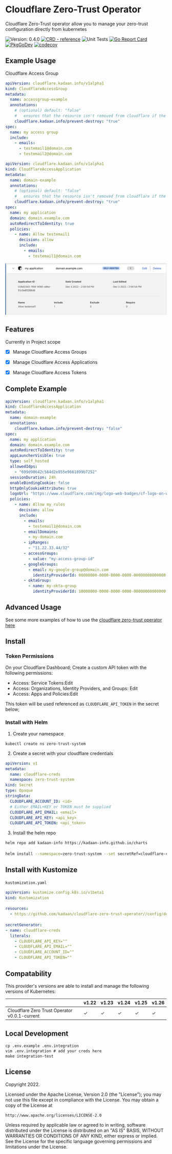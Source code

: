 # Cloudflare Zero-Trust Operator

Cloudflare Zero-Trust operator allow you to manage your zero-trust configuration directly from kubernetes

<!-- Version_Placeholder -->
![Version: 0.4.0](https://img.shields.io/badge/Version-0.4.0-informational?style=flat-square)
[![CRD - reference](https://img.shields.io/badge/CRD-reference-2ea44f)](https://doc.crds.dev/github.com/kadaan/cloudflare-zero-trust-operator)
![Unit Tests](https://github.com/kadaan/cloudflare-zero-trust-operator/actions/workflows/unit.yaml/badge.svg)
[![Go Report Card](https://goreportcard.com/badge/github.com/kadaan/cloudflare-zero-trust-operator)](https://goreportcard.com/report/github.com/kadaan/cloudflare-zero-trust-operator)
[![PkgGoDev](https://pkg.go.dev/badge/github.com/kadaan/cloudflare-zero-trust-operator)](https://pkg.go.dev/github.com/kadaan/cloudflare-zero-trust-operator)
[![codecov](https://codecov.io/gh/kadaan/cloudflare-zero-trust-operator/branch/main/graph/badge.svg?token=BRSGWWVA2W)](https://codecov.io/gh/kadaan/cloudflare-zero-trust-operator)

## Example Usage

Cloudflare Access Group
```yaml
apiVersion: cloudflare.kadaan.info/v1alpha1
kind: CloudflareAccessGroup
metadata:
  name: accessgroup-example
  annotations:
    # (optional) default: "false"
    #   ensures that the resource isn't removed from cloudflare if the CR is deleted
    cloudflare.kadaan.info/prevent-destroy: "true"
spec:
  name: my access group
  include:
    - emails:
      - testemail1@domain.com
      - testemail2@domain.com
```

```yaml
apiVersion: cloudflare.kadaan.info/v1alpha1
kind: CloudflareAccessApplication
metadata:
  name: domain-example
  annotations:
    # (optional) default: "false"
    #   ensures that the resource isn't removed from cloudflare if the CR is deleted
    cloudflare.kadaan.info/prevent-destroy: "true"
spec:
  name: my application
  domain: domain.example.com
  autoRedirectToIdentity: true
  policies: 
    - name: Allow testemail1
      decision: allow
      include:
        - emails:
          - testemail1@domain.com
```

![Example App](./docs/images/app_example.png)

## Features
Currently in Project scope
- [x] Manage Cloudflare Access Groups
- [x] Manage Cloudflare Access Applications
- [x] Manage Cloudflare Access Tokens


## Complete Example

```yaml
apiVersion: cloudflare.kadaan.info/v1alpha1
kind: CloudflareAccessApplication
metadata:
  name: domain-example
  annotations:
    cloudflare.kadaan.info/prevent-destroy: "false"
spec:
  name: my application
  domain: domain.example.com
  autoRedirectToIdentity: true
  appLauncherVisible: true
  type: self_hosted
  allowedIdps:
    - "699d98642c564d2e855e9661899b7252"
  sessionDuration: 24h
  enableBindingCookie: false
  httpOnlyCookieAttribute: true
  logoUrl: "https://www.cloudflare.com/img/logo-web-badges/cf-logo-on-white-bg.svg"
  policies: 
    - name: Allow my rules
      decision: allow
      include:
        - emails:
          - testemail1@domain.com
        - emailDomains:
          - my-domain.com
        - ipRanges:
          - "11.22.33.44/32"
        - accessGroups:
          - value: "my-access-group-id"
        - googleGroups:
          - email: my-google-group@domain.com
            identityProviderId: 00000000-0000-0000-0000-00000000000000
        - oktaGroup:
          - name: my-okta-group
            identityProviderId: 10000000-0000-0000-0000-00000000000000
```

## Advanced Usage

See some more examples of how to use the [cloudflare zero-trust operator here](./docs/Advanced_Usage.md) 

## Install

### Token Permissions

On your Cloudflare Dashboard; Create a custom API token with the following permissions:
* Access: Service Tokens:Edit
* Access: Organizations, Identity Providers, and Groups: Edit
* Access: Apps and Policies:Edit

This token will be used referenced as `CLOUDFLARE_API_TOKEN` in the secret below; 

### Install with Helm

1) Create your namespace
```
kubectl create ns zero-trust-system
```

2) Create a secret with your cloudflare credentials

```yaml
apiVersion: v1
metadata:
  name: cloudflare-creds
  namespace: zero-trust-system
kind: Secret
type: Opaque
stringData:
  CLOUDFLARE_ACCOUNT_ID: <id>
  # Either EMAIL+KEY or TOKEN must be supplied
  CLOUDFLARE_API_EMAIL: <email>
  CLOUDFLARE_API_KEY: <api_key>
  CLOUDFLARE_API_TOKEN: <api_token>
```

3) Install the helm repo
```bash
helm repo add kadaan-info https://kadaan-info.github.io/charts
 
helm install --namespace=zero-trust-system --set secretRef=cloudflare-creds cloudflare-zero-trust-operator kadaan-info/cloudflare-zero-trust-operator
```

## Install with Kustomize

`kustomization.yaml`
```yaml
apiVersion: kustomize.config.k8s.io/v1beta1
kind: Kustomization

resources:
  - https://github.com/kadaan/cloudflare-zero-trust-operator//config/default?ref=main

secretGenerator:
- name: cloudflare-creds
  literals:
    - CLOUDFLARE_API_KEY=""
    - CLOUDFLARE_API_EMAIL=""
    - CLOUDFLARE_ACCOUNT_ID=""
    - CLOUDFLARE_API_TOKEN=""
```

## Compatability

This provider's versions are able to install and manage the following versions of Kubernetes:

|                                                | v1.22 | v1.23 | v1.24 | v1.25 | v1.26 |
| ---------------------------------------------- | ----- | ----- | ----- | ----- | ----- |
| Cloudflare Zero Trust Operator v0.0.1-current  | ✓     | ✓     | ✓     | ✓     | ✓     |


## Local Development

```
cp .env.example .env.integration
vim .env.integration # add your creds here
make integration-test
```

## License

Copyright 2022.

Licensed under the Apache License, Version 2.0 (the "License");
you may not use this file except in compliance with the License.
You may obtain a copy of the License at

    http://www.apache.org/licenses/LICENSE-2.0

Unless required by applicable law or agreed to in writing, software
distributed under the License is distributed on an "AS IS" BASIS,
WITHOUT WARRANTIES OR CONDITIONS OF ANY KIND, either express or implied.
See the License for the specific language governing permissions and
limitations under the License.

